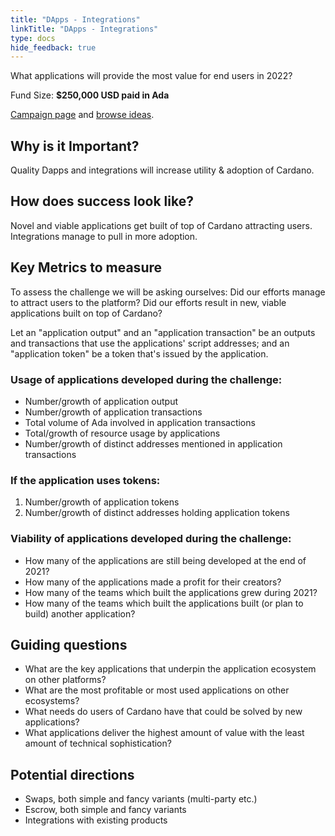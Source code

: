 ```yaml
---
title: "DApps - Integrations"
linkTitle: "DApps - Integrations"
type: docs
hide_feedback: true
---
```

What applications will provide the most value for end users in 2022?

Fund Size: **$250,000 USD paid in Ada**

[Campaign page](https://cardano.ideascale.com/a/campaign-home/26240) and [browse ideas](https://cardano.ideascale.com/a/ideas/top/campaign-filter/byids/campaigns/26240/stage/unspecified).


## Why is it Important?
Quality Dapps and integrations will increase utility & adoption of Cardano.

## How does success look like?
Novel and viable applications get built of top of Cardano attracting users. Integrations manage to pull in more adoption.


## Key Metrics to measure
To assess the challenge we will be asking ourselves: Did our efforts manage to attract users to the platform? Did our efforts result in new, viable applications built on top of Cardano?

Let an "application output" and an "application transaction" be an outputs and transactions that use the applications' script addresses; and an "application token" be a token that's issued by the application.
### Usage of applications developed during the challenge:
- Number/growth of application output
- Number/growth of application transactions
- Total volume of Ada involved in application transactions
- Total/growth of resource usage by applications
- Number/growth of distinct addresses mentioned in application transactions

### If the application uses tokens:
1. Number/growth of application tokens
2. Number/growth of distinct addresses holding application tokens

### Viability of applications developed during the challenge:
- How many of the applications are still being developed at the end of 2021?
- How many of the applications made a profit for their creators?
- How many of the teams which built the applications grew during 2021?
- How many of the teams which built the applications built (or plan to build) another application?

## Guiding questions
- What are the key applications that underpin the application ecosystem on other platforms?
- What are the most profitable or most used applications on other ecosystems?
- What needs do users of Cardano have that could be solved by new applications?
- What applications deliver the highest amount of value with the least amount of technical sophistication?

## Potential directions
- Swaps, both simple and fancy variants (multi-party etc.)
- Escrow, both simple and fancy variants
- Integrations with existing products

